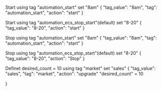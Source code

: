 Start using tag "automation_start" set "8am"
{
  "tag_value": "8am",
  "tag": "automation_start",
  "action": "start"
}

Start using tag "automation_ecs_stop_start"(default) set "8-20"
{
  "tag_value": "8-20",
  "action": "start"
}

Stop using tag "automation_start" set "8am"
{
  "tag_value": "8am",
  "tag": "automation_start",
  "action": "start"
}

Stop using tag "automation_ecs_stop_start"(default) set "8-20"
{
  "tag_value": "8-20",
  "action": "Stop"
}

Definet desired_count = 10 using tag "market" set "sales"
{
  "tag_value": "sales",
  "tag": "market",
  "action": "upgrade"
  "desired_count" = 10

}